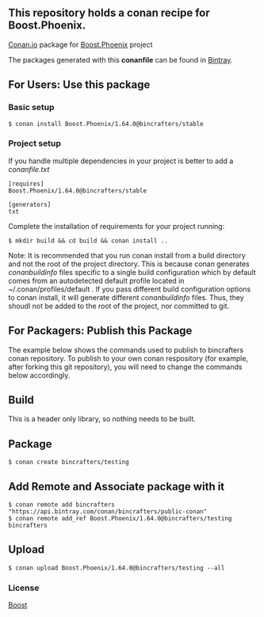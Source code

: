 ## This repository holds a conan recipe for Boost.Phoenix.

[Conan.io](https://conan.io) package for [Boost.Phoenix](https://github.com/Boostorg/Phoenix) project

The packages generated with this **conanfile** can be found in [Bintray](https://bintray.com/bincrafters/conan-public/Boost.Phoenix%3Abincrafters).

## For Users: Use this package

### Basic setup

    $ conan install Boost.Phoenix/1.64.0@bincrafters/stable

### Project setup

If you handle multiple dependencies in your project is better to add a *conanfile.txt*

    [requires]
    Boost.Phoenix/1.64.0@bincrafters/stable

    [generators]
    txt

Complete the installation of requirements for your project running:</small></span>

    $ mkdir build && cd build && conan install ..
	
Note: It is recommended that you run conan install from a build directory and not the root of the project directory.  This is because conan generates *conanbuildinfo* files specific to a single build configuration which by default comes from an autodetected default profile located in ~/.conan/profiles/default .  If you pass different build configuration options to conan install, it will generate different *conanbuildinfo* files.  Thus, they shoudl not be added to the root of the project, nor committed to git. 

## For Packagers: Publish this Package

The example below shows the commands used to publish to bincrafters conan repository. To publish to your own conan respository (for example, after forking this git repository), you will need to change the commands below accordingly. 

## Build  

This is a header only library, so nothing needs to be built.

## Package 

    $ conan create bincrafters/testing
	
## Add Remote and Associate package with it

	$ conan remote add bincrafters "https://api.bintray.com/conan/bincrafters/public-conan"
	$ conan remote add_ref Boost.Phoenix/1.64.0@bincrafters/testing bincrafters

## Upload

    $ conan upload Boost.Phoenix/1.64.0@bincrafters/testing --all

### License
[Boost](LICENSE)
